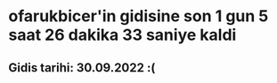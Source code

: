# ofarukbicer'in gidisine son 1 gun 5 saat 26 dakika 33 saniye kaldi

## Gidis tarihi: 30.09.2022 :(